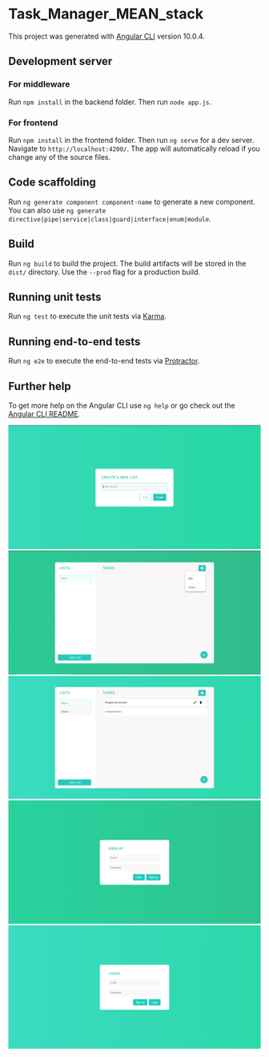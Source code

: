 # Task_Manager_MEAN_stack

This project was generated with [Angular CLI](https://github.com/angular/angular-cli) version 10.0.4.

## Development server

### For middleware
Run `npm install` in the backend folder.
Then run `node app.js`.

### For frontend
Run `npm install` in the frontend folder.
Then run `ng serve` for a dev server. Navigate to `http://localhost:4200/`. The app will automatically reload if you change any of the source files.

## Code scaffolding

Run `ng generate component component-name` to generate a new component. You can also use `ng generate directive|pipe|service|class|guard|interface|enum|module`.

## Build

Run `ng build` to build the project. The build artifacts will be stored in the `dist/` directory. Use the `--prod` flag for a production build.

## Running unit tests

Run `ng test` to execute the unit tests via [Karma](https://karma-runner.github.io).

## Running end-to-end tests

Run `ng e2e` to execute the end-to-end tests via [Protractor](http://www.protractortest.org/).

## Further help

To get more help on the Angular CLI use `ng help` or go check out the [Angular CLI README](https://github.com/angular/angular-cli/blob/master/README.md).

[create_new_list]: https://raw.githubusercontent.com/akarshs27/Task_Manager_MEAN_stack/master/frontend/src/assets/create-new-list.PNG
[edit_delete_list]: https://raw.githubusercontent.com/akarshs27/Task_Manager_MEAN_stack/master/frontend/src/assets/edit-delete-list.PNG
[list_and_tasks]: https://raw.githubusercontent.com/akarshs27/Task_Manager_MEAN_stack/master/frontend/src/assets/list-and-tasks.png
[sign_up]: https://raw.githubusercontent.com/akarshs27/Task_Manager_MEAN_stack/master/frontend/src/assets/signup.PNG
[login]: https://raw.githubusercontent.com/akarshs27/Task_Manager_MEAN_stack/master/frontend/src/assets/login.PNG

![CREATE NEW LIST][create_new_list]
![EDIT DELETE LIST][edit_delete_list]
![LIST AND TASKS][list_and_tasks]
![SIGN UP][sign_up]
![LOGIN][login]

